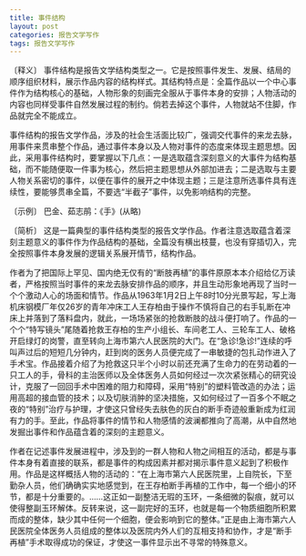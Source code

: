 ```yaml
---
title: 事件结构
layout: post
categories: 报告文学写作
tags: 报告文学写作
---
```


〔释义〕 事件结构是报告文学结构类型之一。它是按照事件发生、发展、结局的顺序组织材料，展示作品内容的结构样式。其结构特点是：全篇作品以一个中心事件作为结构核心的基础，人物形象的刻画完全服从于事件本身的安排；人物活动的内容也同样受事件自然发展过程的制约。倘若去掉这个事件，人物就站不住脚，作品就完全不能成立。

事件结构的报告文学作品，涉及的社会生活面比较广，强调交代事件的来龙去脉，用事件来贯串整个作品，通过事件本身以及人物对事件的态度来体现主题思想。因此，采用事件结构时，要掌握以下几点：一是选取蕴含深刻意义的大事件为结构基础，而不能随便取一件事为核心，然后把主题思想从外部加进去；二是选取与主要人物关系密切的事件，以便在事件的展开之中体现主题；三是注意所选事件具有连续性，要能够贯串全篇，不要选“半截子”事件，以免影响结构的完整。

〔示例〕 巴金、茹志鹃：《手》(从略)

〔简析〕 这是一篇典型的事件结构类型的报告文学作品。作者注意选取蕴含着深刻主题意义的事件作为作品结构的基础，全篇没有横出枝蔓，也没有穿插切入，完全按照事件本身发展的逻辑关系展开情节，结构作品。

作者为了把国际上罕见、国内绝无仅有的“断肢再植”的事件原原本本介绍给亿万读者，严格按照当时事件的来龙去脉安排作品的顺序，并且生动形象地再现了当时一个个激动人心的场面和情节。作品从1963年1月2日上午8时10分光景写起，写上海机床钢模厂年仅26岁的青年冲床工人王存柏由于操作不慎将自己的右手轧断在冲床上并落到了落料盘内，就此，一场场紧张的抢救断肢的战斗便打响了。作品的一个个“特写镜头”尾随着抢救王存柏的生产小组长、车间老工人、三轮车工人、破格开启绿灯的岗警，直至转向上海市第六人民医院的大门。在“急诊!急诊!”连续的呼叫声过后的短短几分钟内，赶到岗的医务人员便完成了一串敏捷的包扎动作进入了手术宝。作品接着介绍了为抢救这只半个小时以前还充满了生命力的在劳动着的一只工人的手，骨科的主治医师以及全体医务人员如何经过一次次紧张精心的研究设计，克服了一回回手术中困难的阻力和障碍，采用“特别”的塑料管改造的办法；运用高超的接血管的技术；以及切肤消肿的坚决措施，又如何经过了一百多个不眠之夜的“特别”治疗与护理，才使这只曾经失去肤色的灰白的断手奇迹般重新成为红润有力的手。至此，作品将事件的情节和人物感情的波澜都推向了高潮，从中自然地发掘出事件和作品蕴含着的深刻的主题意义。

作者在记述事件发展进程中，涉及到的一群人物和人物之间相互的活动，都是与事件本身有着直接的联系，都是事件的构成因素并都对揭示事件意义起到了积极作用。作品是这样概括人物的活动的：“在上海市第六人民医院里，上自院长，下至勤杂人员，他们确确实实地感觉到，在王存柏断手再植的工作中，每一个细小的环节，都是十分重要的。……这正如一副整洁无瑕的玉环，一条细微的裂痕，就可以使得整副玉环解体。反转来说，这一副完好的玉环，也就是每一个物质细胞所积累而成的整体，缺少其中任何一个细胞，便会影响到它的整体。”正是由上海市第六人民医院全体医务人员组成的整体以及医院内外人们的互相支持和协作，才是“断手再植”手术取得成功的保证，才使这一事件显示出不寻常的特殊意义。 